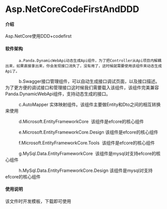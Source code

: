 # Asp.NetCoreCodeFirstAndDDD

#### 介绍
Asp.NetCore使用DDD+codefirst

#### 软件架构

          a.Panda.DynamicWebApi动态生成Api组件，为了把Controller从Api项目内解耦出来，如果直接拿出来，你会发现接口消失了，没有用了，这时候就需要使用该组件来动态生成Api了。

           b.Swagger接口管理组件，可以自动生成接口调试页面，以及接口描述。为了更方便的调试接口和管理接口这时候我们需要载入该组件，该组件完美兼容Panda.DynamicWebApi组件，支持动态生成的接口。

           c.AutoMapper 实体映射组件。该组件主要做Entity和Dto之间的相互转换来使用

           d.Microsoft.EntityFrameworkCore  该组件是efcore的核心组件

           e.Microsoft.EntityFrameworkCore.Design 该组件是efcore的核心组件

           f.Microsoft.EntityFrameworkCore.Tools  该组件是efcore的核心组件

           g.MySql.Data.EntityFrameworkCore  该组件是mysql对支持efcore的核心组件

           h.MySql.Data.EntityFrameworkCore.Design 该组件是mysql对支持efcore的核心组件



#### 使用说明
该文件时开发模板，下载即可使用

